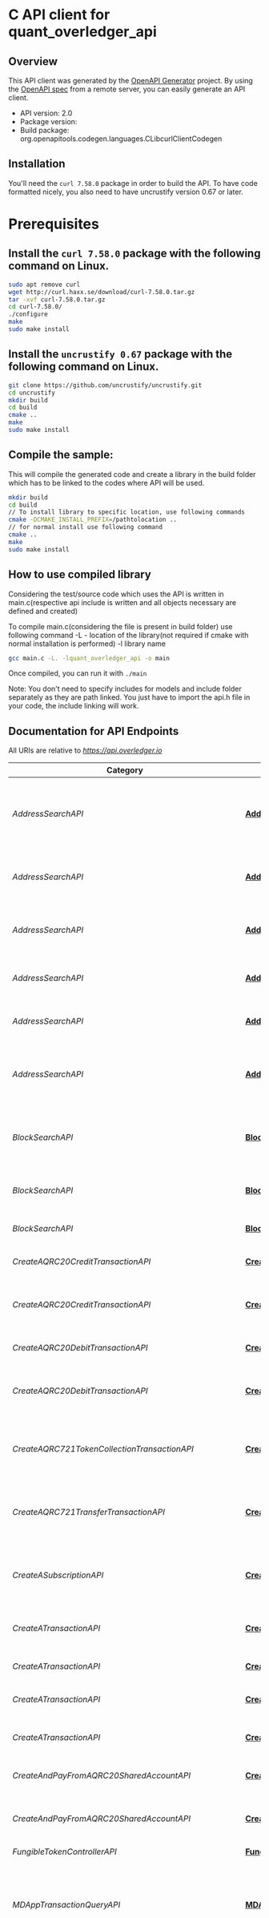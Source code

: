 # C API client for quant_overledger_api

## Overview
This API client was generated by the [OpenAPI Generator](https://openapi-generator.tech) project. By using the [OpenAPI spec](https://openapis.org) from a remote server, you can easily generate an API client.

- API version: 2.0
- Package version: 
- Build package: org.openapitools.codegen.languages.CLibcurlClientCodegen

## Installation
You'll need the `curl 7.58.0` package in order to build the API. To have code formatted nicely, you also need to have uncrustify version 0.67 or later.

# Prerequisites

## Install the `curl 7.58.0` package with the following command on Linux.
```bash
sudo apt remove curl
wget http://curl.haxx.se/download/curl-7.58.0.tar.gz
tar -xvf curl-7.58.0.tar.gz
cd curl-7.58.0/
./configure
make
sudo make install
```
## Install the `uncrustify 0.67` package with the following command on Linux.
```bash
git clone https://github.com/uncrustify/uncrustify.git
cd uncrustify
mkdir build
cd build
cmake ..
make
sudo make install
```

## Compile the sample:
This will compile the generated code and create a library in the build folder which has to be linked to the codes where API will be used.
```bash
mkdir build
cd build
// To install library to specific location, use following commands
cmake -DCMAKE_INSTALL_PREFIX=/pathtolocation ..
// for normal install use following command
cmake ..
make
sudo make install
```
## How to use compiled library
Considering the test/source code which uses the API is written in main.c(respective api include is written and all objects necessary are defined and created)

To compile main.c(considering the file is present in build folder) use following command
-L - location of the library(not required if cmake with normal installation is performed)
-l library name
```bash
gcc main.c -L. -lquant_overledger_api -o main
```
Once compiled, you can run it with ``` ./main ```

Note: You don't need to specify includes for models and include folder separately as they are path linked. You just have to import the api.h file in your code, the include linking will work.

## Documentation for API Endpoints

All URIs are relative to *https://api.overledger.io*

Category | Method | HTTP request | Description
------------ | ------------- | ------------- | -------------
*AddressSearchAPI* | [**AddressSearchAPI_autoExecuteSearchAddressBalanceRequest**](docs/AddressSearchAPI.md#AddressSearchAPI_autoExecuteSearchAddressBalanceRequest) | **POST** /v2/autoexecution/search/address/balance/{addressId} | Prepare and automatically execute a search for an address balance on a DLT.
*AddressSearchAPI* | [**AddressSearchAPI_executePreparedSearchRequestAddressBalance**](docs/AddressSearchAPI.md#AddressSearchAPI_executePreparedSearchRequestAddressBalance) | **POST** /v2/execution/search/address/balance | Execute a search for an address balance on a DLT
*AddressSearchAPI* | [**AddressSearchAPI_executePreparedSearchRequestAddressSequence**](docs/AddressSearchAPI.md#AddressSearchAPI_executePreparedSearchRequestAddressSequence) | **POST** /v2/execution/search/address/sequence | Execute a search for an address sequence on a DLT
*AddressSearchAPI* | [**AddressSearchAPI_prepareAddressBalanceSearchRequest**](docs/AddressSearchAPI.md#AddressSearchAPI_prepareAddressBalanceSearchRequest) | **POST** /v2/preparation/search/address/balance/{addressId} | Prepare Search for an Address Balance.
*AddressSearchAPI* | [**AddressSearchAPI_prepareAddressSequenceSearchRequest**](docs/AddressSearchAPI.md#AddressSearchAPI_prepareAddressSequenceSearchRequest) | **POST** /v2/preparation/search/address/sequence/{addressId} | Prepare Search for an Address Sequence.
*AddressSearchAPI* | [**AddressSearchAPI_prepareAddressSequenceSearchRequest1**](docs/AddressSearchAPI.md#AddressSearchAPI_prepareAddressSequenceSearchRequest1) | **POST** /v2/autoexecution/search/address/sequence/{addressId} | Prepare and automatically execute a search for an Address Sequence.
*BlockSearchAPI* | [**BlockSearchAPI_autoExecuteSearchBlockRequest**](docs/BlockSearchAPI.md#BlockSearchAPI_autoExecuteSearchBlockRequest) | **POST** /v2/autoexecution/search/block/{blockId} | Prepare and automatically execute a search for a block on a DLT.
*BlockSearchAPI* | [**BlockSearchAPI_executePreparedSearchRequestBlock**](docs/BlockSearchAPI.md#BlockSearchAPI_executePreparedSearchRequestBlock) | **POST** /v2/execution/search/block | Execute a search for a block on a DLT
*BlockSearchAPI* | [**BlockSearchAPI_prepareSearchBlockByBlockId**](docs/BlockSearchAPI.md#BlockSearchAPI_prepareSearchBlockByBlockId) | **POST** /v2/preparation/search/block/{blockId} | Prepare Search Block by Block Id.
*CreateAQRC20CreditTransactionAPI* | [**CreateAQRC20CreditTransactionAPI_executePreparedRequestTransaction**](docs/CreateAQRC20CreditTransactionAPI.md#CreateAQRC20CreditTransactionAPI_executePreparedRequestTransaction) | **POST** /v2/execution/transaction | Execute a transaction on a DLT
*CreateAQRC20CreditTransactionAPI* | [**CreateAQRC20CreditTransactionAPI_prepareCreditRequest**](docs/CreateAQRC20CreditTransactionAPI.md#CreateAQRC20CreditTransactionAPI_prepareCreditRequest) | **POST** /v2/preparation/credit | Prepare a QRC20 token credit transaction for signing
*CreateAQRC20DebitTransactionAPI* | [**CreateAQRC20DebitTransactionAPI_executePreparedRequestTransaction**](docs/CreateAQRC20DebitTransactionAPI.md#CreateAQRC20DebitTransactionAPI_executePreparedRequestTransaction) | **POST** /v2/execution/transaction | Execute a transaction on a DLT
*CreateAQRC20DebitTransactionAPI* | [**CreateAQRC20DebitTransactionAPI_prepareDebitRequest**](docs/CreateAQRC20DebitTransactionAPI.md#CreateAQRC20DebitTransactionAPI_prepareDebitRequest) | **POST** /v2/preparation/debit | Prepare a QRC20 token debit transaction for signing
*CreateAQRC721TokenCollectionTransactionAPI* | [**CreateAQRC721TokenCollectionTransactionAPI_prepareCollectRequest**](docs/CreateAQRC721TokenCollectionTransactionAPI.md#CreateAQRC721TokenCollectionTransactionAPI_prepareCollectRequest) | **POST** /v2/tokenise/preparation/transaction/qrc721/collect | Prepare a QRC721 token collection transaction for signing
*CreateAQRC721TransferTransactionAPI* | [**CreateAQRC721TransferTransactionAPI_prepareTransactionRequest**](docs/CreateAQRC721TransferTransactionAPI.md#CreateAQRC721TransferTransactionAPI_prepareTransactionRequest) | **POST** /v2/tokenise/preparation/transaction/qrc721/transfer | Prepare a QRC721 token transfer transaction for signing
*CreateASubscriptionAPI* | [**CreateASubscriptionAPI_subscription**](docs/CreateASubscriptionAPI.md#CreateASubscriptionAPI_subscription) | **POST** /v2/webhook/subscription | Create a subscription for a transaction or monitored resource 
*CreateATransactionAPI* | [**CreateATransactionAPI_executePreparedRequestNativeTransaction**](docs/CreateATransactionAPI.md#CreateATransactionAPI_executePreparedRequestNativeTransaction) | **POST** /v2/execution/nativetransaction | Execute a native transaction on the DLT
*CreateATransactionAPI* | [**CreateATransactionAPI_executePreparedRequestTransaction**](docs/CreateATransactionAPI.md#CreateATransactionAPI_executePreparedRequestTransaction) | **POST** /v2/execution/transaction | Execute a transaction on a DLT
*CreateATransactionAPI* | [**CreateATransactionAPI_prepareNativeTransaction**](docs/CreateATransactionAPI.md#CreateATransactionAPI_prepareNativeTransaction) | **POST** /v2/preparation/nativetransaction | Prepare a DLT native transaction
*CreateATransactionAPI* | [**CreateATransactionAPI_prepareTransactionRequest1**](docs/CreateATransactionAPI.md#CreateATransactionAPI_prepareTransactionRequest1) | **POST** /v2/preparation/transaction | Prepare a DLT transaction for signing
*CreateAndPayFromAQRC20SharedAccountAPI* | [**CreateAndPayFromAQRC20SharedAccountAPI_executePreparedRequestTransaction**](docs/CreateAndPayFromAQRC20SharedAccountAPI.md#CreateAndPayFromAQRC20SharedAccountAPI_executePreparedRequestTransaction) | **POST** /v2/execution/transaction | Execute a transaction on a DLT
*CreateAndPayFromAQRC20SharedAccountAPI* | [**CreateAndPayFromAQRC20SharedAccountAPI_prepareSecondaryOwnerRequest**](docs/CreateAndPayFromAQRC20SharedAccountAPI.md#CreateAndPayFromAQRC20SharedAccountAPI_prepareSecondaryOwnerRequest) | **POST** /v2/preparation/secondaryaccountowner | Prepare a request for a QRC20 shared account
*FungibleTokenControllerAPI* | [**FungibleTokenControllerAPI_getToken**](docs/FungibleTokenControllerAPI.md#FungibleTokenControllerAPI_getToken) | **GET** /v2/token/fungible | 
*MDAppTransactionQueryAPI* | [**MDAppTransactionQueryAPI_getOvlTransactionByTxId**](docs/MDAppTransactionQueryAPI.md#MDAppTransactionQueryAPI_getOvlTransactionByTxId) | **GET** /v2/mdapptransaction/{overledgertransactionid} | Retrieve information about a specific transaction created by your application in Overledger
*MDAppTransactionQueryAPI* | [**MDAppTransactionQueryAPI_getOvlTransactionsByClientId**](docs/MDAppTransactionQueryAPI.md#MDAppTransactionQueryAPI_getOvlTransactionsByClientId) | **GET** /v2/mdapptransactions | Retrieve a list of transactions created by your application in Overledger
*ManageMonitoredResourcesAPI* | [**ManageMonitoredResourcesAPI_deleteEventMonitoring**](docs/ManageMonitoredResourcesAPI.md#ManageMonitoredResourcesAPI_deleteEventMonitoring) | **DELETE** /v2/resourcemonitoring/smartcontractevent/{resourceMonitoringId} | Stop monitoring a smart contract
*ManageMonitoredResourcesAPI* | [**ManageMonitoredResourcesAPI_deleteResourceMonitoringAddress**](docs/ManageMonitoredResourcesAPI.md#ManageMonitoredResourcesAPI_deleteResourceMonitoringAddress) | **DELETE** /v2/resourcemonitoring/address/{resourceMonitoringId} | Stop monitoring an address
*ManageMonitoredResourcesAPI* | [**ManageMonitoredResourcesAPI_getListOfAddresses**](docs/ManageMonitoredResourcesAPI.md#ManageMonitoredResourcesAPI_getListOfAddresses) | **GET** /v2/resourcemonitoring/addresses | Retrieve a list of addresses being monitored
*ManageMonitoredResourcesAPI* | [**ManageMonitoredResourcesAPI_getListOfResources**](docs/ManageMonitoredResourcesAPI.md#ManageMonitoredResourcesAPI_getListOfResources) | **GET** /v2/resourcemonitoring | Retrieve a list of all resources being monitored
*ManageMonitoredResourcesAPI* | [**ManageMonitoredResourcesAPI_getListOfSmartContractEvents**](docs/ManageMonitoredResourcesAPI.md#ManageMonitoredResourcesAPI_getListOfSmartContractEvents) | **GET** /v2/resourcemonitoring/smartcontractevents | Retrieve a list of smart contracts being monitored
*ManageMonitoredResourcesAPI* | [**ManageMonitoredResourcesAPI_getMonitoredAddress**](docs/ManageMonitoredResourcesAPI.md#ManageMonitoredResourcesAPI_getMonitoredAddress) | **GET** /v2/resourcemonitoring/address/{resourceMonitoringId} | Retrieve recorded updates for a specific monitored address
*ManageMonitoredResourcesAPI* | [**ManageMonitoredResourcesAPI_getMonitoredSmartContractEventDetails**](docs/ManageMonitoredResourcesAPI.md#ManageMonitoredResourcesAPI_getMonitoredSmartContractEventDetails) | **GET** /v2/resourcemonitoring/smartcontractevent/{resourceMonitoringId} | Retrieve recorded updates for a specific monitored smart contract
*ManageMonitoredResourcesAPI* | [**ManageMonitoredResourcesAPI_updateEventMonitoring**](docs/ManageMonitoredResourcesAPI.md#ManageMonitoredResourcesAPI_updateEventMonitoring) | **PATCH** /v2/resourcemonitoring/smartcontractevent/{resourceMonitoringId} | Update the monitoring status of a smart contract
*ManageMonitoredResourcesAPI* | [**ManageMonitoredResourcesAPI_updateResourceMonitoringAddress**](docs/ManageMonitoredResourcesAPI.md#ManageMonitoredResourcesAPI_updateResourceMonitoringAddress) | **PATCH** /v2/resourcemonitoring/address/{resourceMonitoringId} | Update the monitoring status of an address
*ManageQRC20TokenSupplyAPI* | [**ManageQRC20TokenSupplyAPI_executePreparedRequestTransaction**](docs/ManageQRC20TokenSupplyAPI.md#ManageQRC20TokenSupplyAPI_executePreparedRequestTransaction) | **POST** /v2/execution/transaction | Execute a transaction on a DLT
*ManageQRC20TokenSupplyAPI* | [**ManageQRC20TokenSupplyAPI_prepareSupplyRequest1**](docs/ManageQRC20TokenSupplyAPI.md#ManageQRC20TokenSupplyAPI_prepareSupplyRequest1) | **POST** /v2/preparation/supply | Prepare a request to manage QRC20 token supply
*ManageQRC721TokenSupplyAPI* | [**ManageQRC721TokenSupplyAPI_prepareSupplyRequest**](docs/ManageQRC721TokenSupplyAPI.md#ManageQRC721TokenSupplyAPI_prepareSupplyRequest) | **POST** /v2/tokenise/preparation/transaction/qrc721/supply | Prepare a transaction to manage QRC721 token supply
*ManageSubscriptionsAPI* | [**ManageSubscriptionsAPI_deleteSubscription**](docs/ManageSubscriptionsAPI.md#ManageSubscriptionsAPI_deleteSubscription) | **DELETE** /v2/webhook/subscription/{subscriptionId} | Remove a subscription created by your application
*ManageSubscriptionsAPI* | [**ManageSubscriptionsAPI_listSubscriptions**](docs/ManageSubscriptionsAPI.md#ManageSubscriptionsAPI_listSubscriptions) | **GET** /v2/webhook/subscriptions | Retrieve a list of subscriptions created by your application
*ManageSubscriptionsAPI* | [**ManageSubscriptionsAPI_updateSubscription**](docs/ManageSubscriptionsAPI.md#ManageSubscriptionsAPI_updateSubscription) | **PATCH** /v2/webhook/subscription/{subscriptionId} | Update a specific subscription created by your application
*MonitorAResourceAPI* | [**MonitorAResourceAPI_resourceMonitoringAddress**](docs/MonitorAResourceAPI.md#MonitorAResourceAPI_resourceMonitoringAddress) | **POST** /v2/resourcemonitoring/address | Monitor an address for incoming and outgoing transactions
*MonitorAResourceAPI* | [**MonitorAResourceAPI_trackAndSubscribeEvent**](docs/MonitorAResourceAPI.md#MonitorAResourceAPI_trackAndSubscribeEvent) | **POST** /v2/resourcemonitoring/smartcontractevent | Monitor a smart contract for an event
*RetrieveAccountBalanceForAQRC20TokenAPI* | [**RetrieveAccountBalanceForAQRC20TokenAPI_readQRC20SmartContractBalance**](docs/RetrieveAccountBalanceForAQRC20TokenAPI.md#RetrieveAccountBalanceForAQRC20TokenAPI_readQRC20SmartContractBalance) | **POST** /v2/tokenise/tokens/qrc20/account-balance | Retrieve the balance of QRC20 tokens for an account
*RetrieveApprovedAccountAllowanceForAQRC20TokenAPI* | [**RetrieveApprovedAccountAllowanceForAQRC20TokenAPI_readApprovedDebitAmount**](docs/RetrieveApprovedAccountAllowanceForAQRC20TokenAPI.md#RetrieveApprovedAccountAllowanceForAQRC20TokenAPI_readApprovedDebitAmount) | **POST** /v2/tokenise/tokens/qrc20/approved-debit-amount | Retrieve how many QRC20 tokens an address is allowed to debit
*RetrieveApprovedAccountInformationForAQRC20TokenAPI* | [**RetrieveApprovedAccountInformationForAQRC20TokenAPI_readQRC20SecondaryAccountOwner**](docs/RetrieveApprovedAccountInformationForAQRC20TokenAPI.md#RetrieveApprovedAccountInformationForAQRC20TokenAPI_readQRC20SecondaryAccountOwner) | **POST** /v2/tokenise/tokens/qrc20/secondary-account-owner | Retrieve whether an account is approved to make payments on behalf of another account for a particular QRC20 token.
*RetrieveApprovedAccountInformationOfAQRC721TokenAPI* | [**RetrieveApprovedAccountInformationOfAQRC721TokenAPI_readQRC721SmartContractApprovedAccount**](docs/RetrieveApprovedAccountInformationOfAQRC721TokenAPI.md#RetrieveApprovedAccountInformationOfAQRC721TokenAPI_readQRC721SmartContractApprovedAccount) | **POST** /v2/tokenise/tokens/qrc721/approved-account | Retrieve which account is approved to collect a QRC721 token
*RetrieveContractOwnerInformationOfAQRCTokenAPI* | [**RetrieveContractOwnerInformationOfAQRCTokenAPI_readQRCSmartContractOwner**](docs/RetrieveContractOwnerInformationOfAQRCTokenAPI.md#RetrieveContractOwnerInformationOfAQRCTokenAPI_readQRCSmartContractOwner) | **POST** /v2/tokenise/tokens/{flowType}/contract-owner | Retrieve which account has contract owner permissions for a QRC token
*RetrieveOwnerInformationForAQRC721TokenAPI* | [**RetrieveOwnerInformationForAQRC721TokenAPI_readQRC721SmartContractTokenOwner**](docs/RetrieveOwnerInformationForAQRC721TokenAPI.md#RetrieveOwnerInformationForAQRC721TokenAPI_readQRC721SmartContractTokenOwner) | **POST** /v2/tokenise/tokens/qrc721/token-owner | Retrieve which account currently owns a specific QRC721 token
*RetrieveSupplyInformationForAQRCTokenAPI* | [**RetrieveSupplyInformationForAQRCTokenAPI_readQRC721SmartContractCurrentSupply**](docs/RetrieveSupplyInformationForAQRCTokenAPI.md#RetrieveSupplyInformationForAQRCTokenAPI_readQRC721SmartContractCurrentSupply) | **POST** /v2/tokenise/tokens/{flowType}/current-supply | Retrieve how many QRC tokens are currently in supply
*RetrieveTheCountOfQRC721TokensAPI* | [**RetrieveTheCountOfQRC721TokensAPI_getTokenCount**](docs/RetrieveTheCountOfQRC721TokensAPI.md#RetrieveTheCountOfQRC721TokensAPI_getTokenCount) | **POST** /v2/tokenise/tokens/qrc721/token-count | Retrieve the count of a QRC721 token for a particular account
*RetrieveURIInformationForAQRC721TokenAPI* | [**RetrieveURIInformationForAQRC721TokenAPI_readQRC721SmartContractUri**](docs/RetrieveURIInformationForAQRC721TokenAPI.md#RetrieveURIInformationForAQRC721TokenAPI_readQRC721SmartContractUri) | **POST** /v2/tokenise/tokens/qrc721/token-uri | Retrieve the URI for a specific QRC721 token
*SmartContractSearchAPI* | [**SmartContractSearchAPI_autoExecuteSearchSmartContractQueryRequest**](docs/SmartContractSearchAPI.md#SmartContractSearchAPI_autoExecuteSearchSmartContractQueryRequest) | **POST** /v2/autoexecution/search/smartcontract | Prepare and automatically execute a search for a smart contract query on a DLT.
*SmartContractSearchAPI* | [**SmartContractSearchAPI_executePreparedSearchRequest**](docs/SmartContractSearchAPI.md#SmartContractSearchAPI_executePreparedSearchRequest) | **POST** /v2/execution/search/smartcontract | Execute a read of a smart contract on a DLT
*SmartContractSearchAPI* | [**SmartContractSearchAPI_prepareSmartContractQueryRequest**](docs/SmartContractSearchAPI.md#SmartContractSearchAPI_prepareSmartContractQueryRequest) | **POST** /v2/preparation/search/smartcontract | Prepare a read of a smart contract on a DLT
*SubscribeToQRC20AccountCreditPaymentsAPI* | [**SubscribeToQRC20AccountCreditPaymentsAPI_subscribeCreditEvent**](docs/SubscribeToQRC20AccountCreditPaymentsAPI.md#SubscribeToQRC20AccountCreditPaymentsAPI_subscribeCreditEvent) | **POST** /v2/tokenise/tokens/subscription/qrc20/credit | Receive updates each time there is a credit payment on your account
*SubscribeToQRC20AccountDebitPaymentsAPI* | [**SubscribeToQRC20AccountDebitPaymentsAPI_subscribeQRC20DebitEvent**](docs/SubscribeToQRC20AccountDebitPaymentsAPI.md#SubscribeToQRC20AccountDebitPaymentsAPI_subscribeQRC20DebitEvent) | **POST** /v2/tokenise/tokens/subscription/qrc20/debit | Receive updates each time there is a debit transaction on QRC20 token or a QRC20 debit is approved
*SubscribeToQRC20SharedAccountUpdatesAPI* | [**SubscribeToQRC20SharedAccountUpdatesAPI_subscribeSecondaryOwnerEvent**](docs/SubscribeToQRC20SharedAccountUpdatesAPI.md#SubscribeToQRC20SharedAccountUpdatesAPI_subscribeSecondaryOwnerEvent) | **POST** /v2/tokenise/tokens/subscription/qrc20/secondaryaccountowner | Receive updates for a shared account
*SubscribeToQRC20TokenSupplyChangesAPI* | [**SubscribeToQRC20TokenSupplyChangesAPI_subscribeSupplyEvent**](docs/SubscribeToQRC20TokenSupplyChangesAPI.md#SubscribeToQRC20TokenSupplyChangesAPI_subscribeSupplyEvent) | **POST** /v2/tokenise/tokens/subscription/{flowtype}/supply | Receive updates each time a supply changes for a QRC721 or QRC20 token
*SubscribeToQRC721AssetCollectionUpdatesAPI* | [**SubscribeToQRC721AssetCollectionUpdatesAPI_subscribeCollectEvent**](docs/SubscribeToQRC721AssetCollectionUpdatesAPI.md#SubscribeToQRC721AssetCollectionUpdatesAPI_subscribeCollectEvent) | **POST** /v2/tokenise/tokens/subscription/qrc721/collect | Receive updates each time a QRC721 token is approved for collection or collected
*SubscribeToQRC721AssetTransfersAPI* | [**SubscribeToQRC721AssetTransfersAPI_subscribeTransferEvent**](docs/SubscribeToQRC721AssetTransfersAPI.md#SubscribeToQRC721AssetTransfersAPI_subscribeTransferEvent) | **POST** /v2/tokenise/tokens/subscription/qrc721/transfer | Receive updates each time a QRC721 token is transferred
*SubscribeToQRC721SupplyChangeUpdatesAPI* | [**SubscribeToQRC721SupplyChangeUpdatesAPI_subscribeSupplyEvent**](docs/SubscribeToQRC721SupplyChangeUpdatesAPI.md#SubscribeToQRC721SupplyChangeUpdatesAPI_subscribeSupplyEvent) | **POST** /v2/tokenise/tokens/subscription/{flowtype}/supply | Receive updates each time a supply changes for a QRC721 or QRC20 token
*SupportedFungibleTokensAPI* | [**SupportedFungibleTokensAPI_getTokens**](docs/SupportedFungibleTokensAPI.md#SupportedFungibleTokensAPI_getTokens) | **GET** /v2/tokens/fungible | Retrieve a list of ERC20 and QRC20 tokens
*SupportedNonFungibleTokensAPI* | [**SupportedNonFungibleTokensAPI_getAllNonFungibleTokens**](docs/SupportedNonFungibleTokensAPI.md#SupportedNonFungibleTokensAPI_getAllNonFungibleTokens) | **GET** /v2/tokenise/tokens/nonfungible | Retrieve a list of ERC721 and QRC721 tokens
*TokenControllerAPI* | [**TokenControllerAPI_getNonFungibleToken**](docs/TokenControllerAPI.md#TokenControllerAPI_getNonFungibleToken) | **GET** /v2/nonfungibletoken | 
*TransactionSearchAPI* | [**TransactionSearchAPI_autoExecuteSearchTransactionRequest**](docs/TransactionSearchAPI.md#TransactionSearchAPI_autoExecuteSearchTransactionRequest) | **POST** /v2/autoexecution/search/transaction | Prepare and automatically execute a search for a transaction on a DLT.
*TransactionSearchAPI* | [**TransactionSearchAPI_executePreparedSearchRequestTransaction**](docs/TransactionSearchAPI.md#TransactionSearchAPI_executePreparedSearchRequestTransaction) | **POST** /v2/execution/search/transaction | Execute a search for a transaction on a DLT
*TransactionSearchAPI* | [**TransactionSearchAPI_prepareSearchRequest**](docs/TransactionSearchAPI.md#TransactionSearchAPI_prepareSearchRequest) | **POST** /v2/preparation/search/transaction | Prepare a search for a transaction on a DLT
*UTXOStatusSearchAPI* | [**UTXOStatusSearchAPI_autoExecuteSearchUtxoRequest**](docs/UTXOStatusSearchAPI.md#UTXOStatusSearchAPI_autoExecuteSearchUtxoRequest) | **POST** /v2/autoexecution/search/utxo/{utxoId} | Prepare and automatically execute a search for a UTXO on a DLT.
*UTXOStatusSearchAPI* | [**UTXOStatusSearchAPI_executeUTXOPreparedSearchRequest**](docs/UTXOStatusSearchAPI.md#UTXOStatusSearchAPI_executeUTXOPreparedSearchRequest) | **POST** /v2/execution/search/utxo | Execute a search for UTXO state on a DLT
*UTXOStatusSearchAPI* | [**UTXOStatusSearchAPI_prepareSearchUTXOState**](docs/UTXOStatusSearchAPI.md#UTXOStatusSearchAPI_prepareSearchUTXOState) | **POST** /v2/preparation/search/utxo/{utxoId} | Prepare Search for a UTXO State.


## Documentation for Models

 - [account_details_t](docs/account_details.md)
 - [add_secondary_account_request_details_schema_t](docs/add_secondary_account_request_details_schema.md)
 - [additional_owner_t](docs/additional_owner.md)
 - [additional_owner_remove_secondary_schema_t](docs/additional_owner_remove_secondary_schema.md)
 - [address_balance_response_t](docs/address_balance_response.md)
 - [address_monitoring_details_schema_t](docs/address_monitoring_details_schema.md)
 - [address_monitoring_request_schema_t](docs/address_monitoring_request_schema.md)
 - [address_monitoring_response_schema_t](docs/address_monitoring_response_schema.md)
 - [alias_details_t](docs/alias_details.md)
 - [approve_request_details_schema_t](docs/approve_request_details_schema.md)
 - [auto_exec_search_address_sequence_response_schema_t](docs/auto_exec_search_address_sequence_response_schema.md)
 - [auto_execute_search_address_balance_response_schema_t](docs/auto_execute_search_address_balance_response_schema.md)
 - [auto_execute_search_block_response_schema_t](docs/auto_execute_search_block_response_schema.md)
 - [auto_execute_search_utxo_response_schema_t](docs/auto_execute_search_utxo_response_schema.md)
 - [beneficiary_t](docs/beneficiary.md)
 - [beneficiary_mint_schema_qrc20_t](docs/beneficiary_mint_schema_qrc20.md)
 - [beneficiary_mint_schema_qrc721_t](docs/beneficiary_mint_schema_qrc721.md)
 - [block_t](docs/block.md)
 - [block_hash_t](docs/block_hash.md)
 - [block_size_t](docs/block_size.md)
 - [burn_t](docs/burn.md)
 - [burn_request_details_schema_t](docs/burn_request_details_schema.md)
 - [burn_request_details_schema_qrc721_t](docs/burn_request_details_schema_qrc721.md)
 - [burn_schema_t](docs/burn_schema.md)
 - [collector_t](docs/collector.md)
 - [create_smart_contract_monitoring_schema_t](docs/create_smart_contract_monitoring_schema.md)
 - [create_webhook_subscription_request_schema_t](docs/create_webhook_subscription_request_schema.md)
 - [create_webhook_subscription_response_schema_t](docs/create_webhook_subscription_response_schema.md)
 - [creator_t](docs/creator.md)
 - [creator_mint_schema_t](docs/creator_mint_schema.md)
 - [credit_request_details_schema_t](docs/credit_request_details_schema.md)
 - [delete_resource_monitoring_address_schema_t](docs/delete_resource_monitoring_address_schema.md)
 - [destination_t](docs/destination.md)
 - [destination_payment_schema_t](docs/destination_payment_schema.md)
 - [destination_transfer_schema_t](docs/destination_transfer_schema.md)
 - [erc20_dto_t](docs/erc20_dto.md)
 - [error_t](docs/error.md)
 - [error_details_t](docs/error_details.md)
 - [error_list_t](docs/error_list.md)
 - [error_response_message_t](docs/error_response_message.md)
 - [event_subscription_response_t](docs/event_subscription_response.md)
 - [event_subscription_response_details_t](docs/event_subscription_response_details.md)
 - [execute_search_balance_response_t](docs/execute_search_balance_response.md)
 - [execute_search_block_response_t](docs/execute_search_block_response.md)
 - [execute_search_sequence_response_t](docs/execute_search_sequence_response.md)
 - [execute_search_transaction_response_t](docs/execute_search_transaction_response.md)
 - [execute_search_utxo_response_t](docs/execute_search_utxo_response.md)
 - [execute_search_utxo_response_schema_t](docs/execute_search_utxo_response_schema.md)
 - [execute_smart_contract_read_response_schema_t](docs/execute_smart_contract_read_response_schema.md)
 - [execute_transaction_request_t](docs/execute_transaction_request.md)
 - [execute_transaction_response_t](docs/execute_transaction_response.md)
 - [extra_fields_t](docs/extra_fields.md)
 - [fee_t](docs/fee.md)
 - [function_t](docs/function.md)
 - [function_dto_t](docs/function_dto.md)
 - [fungible_token_response_dto_t](docs/fungible_token_response_dto.md)
 - [internal_server_error_schema_t](docs/internal_server_error_schema.md)
 - [linked_blocks_t](docs/linked_blocks.md)
 - [list_webhook_subscription_response_schema_t](docs/list_webhook_subscription_response_schema.md)
 - [location_t](docs/location.md)
 - [location_dto_t](docs/location_dto.md)
 - [lock_details_t](docs/lock_details.md)
 - [mandate_t](docs/mandate.md)
 - [mint_t](docs/mint.md)
 - [mint_request_details_schema_qrc20_t](docs/mint_request_details_schema_qrc20.md)
 - [mint_request_details_schema_qrc721_t](docs/mint_request_details_schema_qrc721.md)
 - [mint_schema_qrc20_t](docs/mint_schema_qrc20.md)
 - [mint_schema_qrc721_t](docs/mint_schema_qrc721.md)
 - [monitor_smart_contract_event_param_t](docs/monitor_smart_contract_event_param.md)
 - [monitor_smart_contract_request_schema_t](docs/monitor_smart_contract_request_schema.md)
 - [non_fungible_token_dto_t](docs/non_fungible_token_dto.md)
 - [non_fungible_token_response_t](docs/non_fungible_token_response.md)
 - [origin_t](docs/origin.md)
 - [origin_payment_schema_t](docs/origin_payment_schema.md)
 - [origin_transfer_schema_t](docs/origin_transfer_schema.md)
 - [overledger_transaction_response_schema_t](docs/overledger_transaction_response_schema.md)
 - [owner_t](docs/owner.md)
 - [owner_burn_schema_t](docs/owner_burn_schema.md)
 - [owner_remove_secondary_schema_t](docs/owner_remove_secondary_schema.md)
 - [pagination_t](docs/pagination.md)
 - [parameter_t](docs/parameter.md)
 - [payee_t](docs/payee.md)
 - [payee_credit_schema_t](docs/payee_credit_schema.md)
 - [payer_t](docs/payer.md)
 - [payer_credit_schema_t](docs/payer_credit_schema.md)
 - [payment_t](docs/payment.md)
 - [payment_request_details_schema_t](docs/payment_request_details_schema.md)
 - [payment_schema_t](docs/payment_schema.md)
 - [prepare_add_secondary_account_request_schema_t](docs/prepare_add_secondary_account_request_schema.md)
 - [prepare_and_execute_balance_details_t](docs/prepare_and_execute_balance_details.md)
 - [prepare_and_execute_overledger_error_response_t](docs/prepare_and_execute_overledger_error_response.md)
 - [prepare_and_execute_search_address_balance_response_t](docs/prepare_and_execute_search_address_balance_response.md)
 - [prepare_and_execute_transaction_response_t](docs/prepare_and_execute_transaction_response.md)
 - [prepare_approve_debit_transaction_request_schema_t](docs/prepare_approve_debit_transaction_request_schema.md)
 - [prepare_burn_transaction_request_schema_t](docs/prepare_burn_transaction_request_schema.md)
 - [prepare_burn_transaction_request_schema_qrc721_t](docs/prepare_burn_transaction_request_schema_qrc721.md)
 - [prepare_credit_transaction_request_schema_t](docs/prepare_credit_transaction_request_schema.md)
 - [prepare_mint_transaction_request_schema_qrc20_t](docs/prepare_mint_transaction_request_schema_qrc20.md)
 - [prepare_mint_transaction_request_schema_qrc721_t](docs/prepare_mint_transaction_request_schema_qrc721.md)
 - [prepare_native_transaction_request_schema_t](docs/prepare_native_transaction_request_schema.md)
 - [prepare_payment_transaction_request_schema_t](docs/prepare_payment_transaction_request_schema.md)
 - [prepare_remove_secondary_account_transaction_request_schema_t](docs/prepare_remove_secondary_account_transaction_request_schema.md)
 - [prepare_request_t](docs/prepare_request.md)
 - [prepare_request_details_t](docs/prepare_request_details.md)
 - [prepare_search_response_schema_t](docs/prepare_search_response_schema.md)
 - [prepare_search_schema_t](docs/prepare_search_schema.md)
 - [prepare_search_smart_contract_request_schema_t](docs/prepare_search_smart_contract_request_schema.md)
 - [prepare_transaction_response_t](docs/prepare_transaction_response.md)
 - [prepare_transaction_smart_contract_invoke_request_schema_t](docs/prepare_transaction_smart_contract_invoke_request_schema.md)
 - [prepare_transfer_transaction_request_schema_t](docs/prepare_transfer_transaction_request_schema.md)
 - [read_account_balance_request_schema_t](docs/read_account_balance_request_schema.md)
 - [read_approved_account_allowance_request_schema_t](docs/read_approved_account_allowance_request_schema.md)
 - [read_approved_account_request_details_schema_t](docs/read_approved_account_request_details_schema.md)
 - [read_approved_account_request_schema_t](docs/read_approved_account_request_schema.md)
 - [read_balance_request_details_schema_t](docs/read_balance_request_details_schema.md)
 - [read_balance_request_schema_t](docs/read_balance_request_schema.md)
 - [read_contract_owner_request_details_schema_t](docs/read_contract_owner_request_details_schema.md)
 - [read_contract_owner_request_schema_t](docs/read_contract_owner_request_schema.md)
 - [read_token_owner_request_details_schema_t](docs/read_token_owner_request_details_schema.md)
 - [read_token_owner_request_schema_t](docs/read_token_owner_request_schema.md)
 - [receiver_t](docs/receiver.md)
 - [remove_secondary_account_details_schema_t](docs/remove_secondary_account_details_schema.md)
 - [resource_monitored_address_details_t](docs/resource_monitored_address_details.md)
 - [resource_monitoring_address_details_t](docs/resource_monitoring_address_details.md)
 - [resource_monitoring_address_schema_t](docs/resource_monitoring_address_schema.md)
 - [resource_monitoring_details_t](docs/resource_monitoring_details.md)
 - [resource_monitoring_smart_contract_event_details_t](docs/resource_monitoring_smart_contract_event_details.md)
 - [resource_monitoring_subscription_t](docs/resource_monitoring_subscription.md)
 - [resource_monitoring_subscription_details_t](docs/resource_monitoring_subscription_details.md)
 - [script_pub_key_t](docs/script_pub_key.md)
 - [secondary_account_additional_owner_schema_t](docs/secondary_account_additional_owner_schema.md)
 - [secondary_account_owner_schema_t](docs/secondary_account_owner_schema.md)
 - [sender_t](docs/sender.md)
 - [signer_account_t](docs/signer_account.md)
 - [smart_contract_t](docs/smart_contract.md)
 - [smart_contract_destination_schema_t](docs/smart_contract_destination_schema.md)
 - [smart_contract_event_history_t](docs/smart_contract_event_history.md)
 - [smart_contract_function_schema_t](docs/smart_contract_function_schema.md)
 - [smart_contract_input_parameter_schema_t](docs/smart_contract_input_parameter_schema.md)
 - [smart_contract_invoke_request_details_schema_t](docs/smart_contract_invoke_request_details_schema.md)
 - [smart_contract_monitoring_details_schema_t](docs/smart_contract_monitoring_details_schema.md)
 - [smart_contract_monitoring_schema_t](docs/smart_contract_monitoring_schema.md)
 - [smart_contract_output_parameter_schema_t](docs/smart_contract_output_parameter_schema.md)
 - [smart_contract_payment_schema_t](docs/smart_contract_payment_schema.md)
 - [smart_contract_read_function_schema_t](docs/smart_contract_read_function_schema.md)
 - [smart_contract_read_schema_t](docs/smart_contract_read_schema.md)
 - [smart_contract_request_details_origin_t](docs/smart_contract_request_details_origin.md)
 - [smart_contract_schema_t](docs/smart_contract_schema.md)
 - [smart_contract_search_destination_schema_t](docs/smart_contract_search_destination_schema.md)
 - [smart_contract_search_function_schema_t](docs/smart_contract_search_function_schema.md)
 - [smart_contract_search_request_details_t](docs/smart_contract_search_request_details.md)
 - [smart_contract_search_schema_t](docs/smart_contract_search_schema.md)
 - [smart_contract_tag_t](docs/smart_contract_tag.md)
 - [status_t](docs/status.md)
 - [status_update_monitoring_request_schema_t](docs/status_update_monitoring_request_schema.md)
 - [status_update_schema_t](docs/status_update_schema.md)
 - [tier_function_dto_t](docs/tier_function_dto.md)
 - [token_read_qrc20_response_t](docs/token_read_qrc20_response.md)
 - [token_read_qrc721_response_t](docs/token_read_qrc721_response.md)
 - [token_read_response_details_t](docs/token_read_response_details.md)
 - [transaction_t](docs/transaction.md)
 - [transfer_t](docs/transfer.md)
 - [transfer_request_details_schema_t](docs/transfer_request_details_schema.md)
 - [transfer_schema_t](docs/transfer_schema.md)
 - [update_address_monitoring_schema_t](docs/update_address_monitoring_schema.md)
 - [update_webhook_subscription_request_schema_t](docs/update_webhook_subscription_request_schema.md)
 - [utxo_destination_t](docs/utxo_destination.md)
 - [utxo_native_data_t](docs/utxo_native_data.md)
 - [utxo_smart_contract_t](docs/utxo_smart_contract.md)
 - [vout_t](docs/vout.md)
 - [webhook_status_update_schema_t](docs/webhook_status_update_schema.md)
 - [webhook_subscription_details_t](docs/webhook_subscription_details.md)
 - [webhook_subscription_details_schema_t](docs/webhook_subscription_details_schema.md)
 - [webhook_subscription_status_update_response_t](docs/webhook_subscription_status_update_response.md)


## Documentation for Authorization


### OAuth2_Security_Scheme


- **Type**: OAuth
- **Flow**: application
- **Authorization URL**: 
- **Scopes**: 
  - aws.cognito.signin.user.admin: Grants access to all the User Pool APIs that can be accessed using access tokens alone.
  - phone: Grants returning the phone claim, which contains the user&#39;s phone number, and phone_number_verified.
  - overledger/read.scope: Grants read access to Overledger.
  - openid: Grants an application to use OIDC to verify the user&#39;s identity.
  - email: Grants returning the email claim, which contains the user&#39;s email address, and email_verified.
  - profile: Grants returning basic profile information.


## Author



